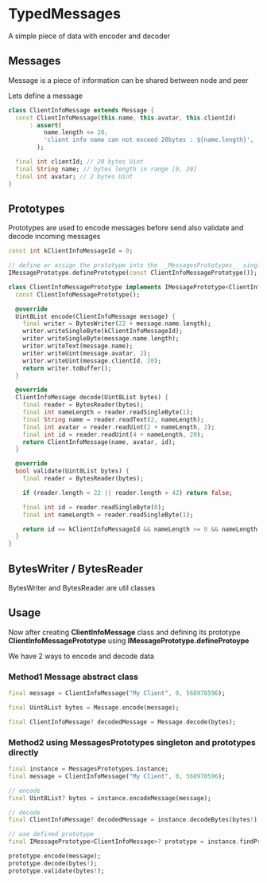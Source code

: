 # TypedMessages

A simple piece of data with encoder and decoder

## Messages

Message is a piece of information can be shared between node and peer

Lets define a message

```dart
class ClientInfoMessage extends Message {
  const ClientInfoMessage(this.name, this.avatar, this.clientId)
      : assert(
          name.length <= 20,
          'client info name can not exceed 20bytes : ${name.length}',
        );

  final int clientId; // 20 bytes Uint
  final String name; // bytes length in range [0, 20]
  final int avatar; // 2 bytes Uint
}
```

## Prototypes

Prototypes are used to encode messages before send also validate and decode incoming messages

```dart
const int kClientInfoMessageId = 0;

// define or assign the prototype into the __MessagesPrototypes__ singleton
IMessagePrototype.definePrototype(const ClientInfoMessagePrototype());

class ClientInfoMessagePrototype implements IMessagePrototype<ClientInfoMessage> {
  const ClientInfoMessagePrototype();

  @override
  Uint8List encode(ClientInfoMessage message) {
    final writer = BytesWriter(22 + message.name.length);
    writer.writeSingleByte(kClientInfoMessageId);
    writer.writeSingleByte(message.name.length);
    writer.writeText(message.name);
    writer.writeUint(message.avatar, 2);
    writer.writeUint(message.clientId, 20);
    return writer.toBuffer();
  }

  @override
  ClientInfoMessage decode(Uint8List bytes) {
    final reader = BytesReader(bytes);
    final int nameLength = reader.readSingleByte(1);
    final String name = reader.readText(2, nameLength);
    final int avatar = reader.readUint(2 + nameLength, 2);
    final int id = reader.readUint(4 + nameLength, 20);
    return ClientInfoMessage(name, avatar, id);
  }

  @override
  bool validate(Uint8List bytes) {
    final reader = BytesReader(bytes);

    if (reader.length < 22 || reader.length > 42) return false;

    final int id = reader.readSingleByte(0);
    final int nameLength = reader.readSingleByte(1);

    return id == kClientInfoMessageId && nameLength >= 0 && nameLength <= 20;
  }
}

```

## BytesWriter / BytesReader

BytesWriter and BytesReader are util classes

## Usage

Now after creating __ClientInfoMessage__ class and defining its prototype __ClientInfoMessagePrototype__ using __IMessagePrototype.defineProtoype__

We have 2 ways to encode and decode data

### Method1 __Message__ abstract class

```dart
final message = ClientInfoMessage("My Client", 0, 568978596);

final Uint8List bytes = Message.encode(message);

final ClientInfoMessage? decodedMessage = Message.decode(bytes);
```

### Method2 using __MessagesPrototypes__ singleton and prototypes directly

```dart
final instance = MessagesPrototypes.instance;
final message = ClientInfoMessage("My Client", 0, 568978596);

// encode
final Uint8List? bytes = instance.encodeMessage(message);

// decode
final ClientInfoMessage? decodedMessage = instance.decodeBytes(bytes!);

// use defined prototype
final IMessagePrototype<ClientInfoMessage>? prototype = instance.findPrototypeByMessageType<ClientInfoMessage>();

prototype.encode(message);
prototype.decode(bytes!);
prototype.validate(bytes!);
```
